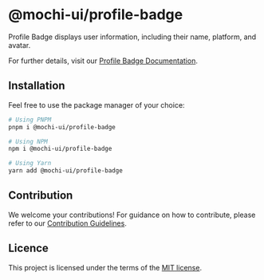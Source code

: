 # @mochi-ui/profile-badge

Profile Badge displays user information, including their name, platform, and
avatar.

For further details, visit our
[Profile Badge Documentation](https://ds.console.so/?path=/docs/components-profilebadge--docs).

## Installation

Feel free to use the package manager of your choice:

```sh
# Using PNPM
pnpm i @mochi-ui/profile-badge

# Using NPM
npm i @mochi-ui/profile-badge

# Using Yarn
yarn add @mochi-ui/profile-badge
```

## Contribution

We welcome your contributions! For guidance on how to contribute, please refer
to our [Contribution Guidelines](/CONTRIBUTING.md).

## Licence

This project is licensed under the terms of the
[MIT license](https://choosealicense.com/licenses/mit/).
